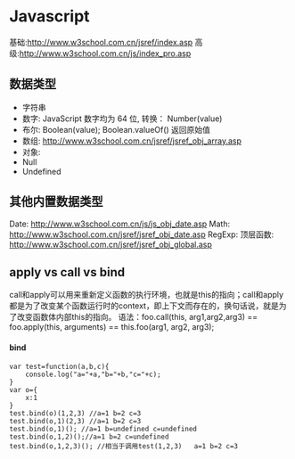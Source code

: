 # Javascript
基础:http://www.w3school.com.cn/jsref/index.asp
高级:http://www.w3school.com.cn/js/index_pro.asp
## 数据类型
- 字符串
- 数字: JavaScript 数字均为 64 位, 转换： Number(value)
- 布尔: Boolean(value);	Boolean.valueOf() 返回原始值
- 数组: http://www.w3school.com.cn/jsref/jsref_obj_array.asp
- 对象:
- Null
- Undefined
## 其他内置数据类型
Date: http://www.w3school.com.cn/js/js_obj_date.asp
Math: http://www.w3school.com.cn/jsref/jsref_obj_date.asp
RegExp: 
顶层函数: http://www.w3school.com.cn/jsref/jsref_obj_global.asp
## apply vs call vs bind
call和apply可以用来重新定义函数的执行环境，也就是this的指向；call和apply都是为了改变某个函数运行时的context，即上下文而存在的，换句话说，就是为了改变函数体内部this的指向。
语法：foo.call(this, arg1,arg2,arg3) == foo.apply(this, arguments) == this.foo(arg1, arg2, arg3);
#### bind
```
var test=function(a,b,c){
    console.log("a="+a,"b="+b,"c="+c);
}
var o={
    x:1
}
test.bind(o)(1,2,3) //a=1 b=2 c=3
test.bind(o,1)(2,3) //a=1 b=2 c=3
test.bind(o,1)(); //a=1 b=undefined c=undefined
test.bind(o,1,2)();//a=1 b=2 c=undefined
test.bind(o,1,2,3)(); //相当于调用test(1,2,3)   a=1 b=2 c=3
```